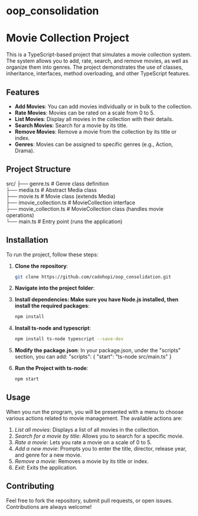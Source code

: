 # oop_consolidation

# Movie Collection Project

This is a TypeScript-based project that simulates a movie collection system. The system allows you to add, rate, search, and remove movies, as well as organize them into genres. The project demonstrates the use of classes, inheritance, interfaces, method overloading, and other TypeScript features.

## Features
- **Add Movies**: You can add movies individually or in bulk to the collection.
- **Rate Movies**: Movies can be rated on a scale from 0 to 5.
- **List Movies**: Display all movies in the collection with their details.
- **Search Movies**: Search for a movie by its title.
- **Remove Movies**: Remove a movie from the collection by its title or index.
- **Genres**: Movies can be assigned to specific genres (e.g., Action, Drama).

## Project Structure

src/ ├── genre.ts # Genre class definition  
        ├── media.ts # Abstract Media class  
        ├── movie.ts # Movie class (extends Media)  
        ├── imovie_collection.ts # MovieCollection interface  
        ├── movie_collection.ts # MovieCollection class (handles movie operations)  
└── main.ts # Entry point (runs the application)

## Installation
To run the project, follow these steps:

1. **Clone the repository**:
   ```bash
   git clone https://github.com/cadohopi/oop_consolidation.git

2. **Navigate into the project folder**:

3. **Install dependencies: Make sure you have Node.js installed, then install the required packages**:
   ```bash
   npm install
4. **Install ts-node and typescript**:
   ```bash
   npm install ts-node typescript --save-dev
5. **Modify the package.json**:
   In your package.json, under the "scripts" section, you can add:
    "scripts": {
        "start": "ts-node src/main.ts"
    }
6. **Run the Project with ts-node**:
   ```bash
   npm start

## Usage
When you run the program, you will be presented with a menu to choose various actions related to movie management. The available actions are:

1. *List all movies*: Displays a list of all movies in the collection.
2. *Search for a movie by title*: Allows you to search for a specific movie.
3. *Rate a movie*: Lets you rate a movie on a scale of 0 to 5.
4. *Add a new movie*: Prompts you to enter the title, director, release year, and genre for a new movie.
5. *Remove a movie*: Removes a movie by its title or index.
6. *Exit*: Exits the application.

## Contributing
Feel free to fork the repository, submit pull requests, or open issues. Contributions are always welcome!


